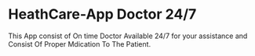 # HeathCare-App Doctor 24/7
This App consist of On time Doctor Available 24/7 for your assistance and Consist Of Proper Mdication To The Patient. 
